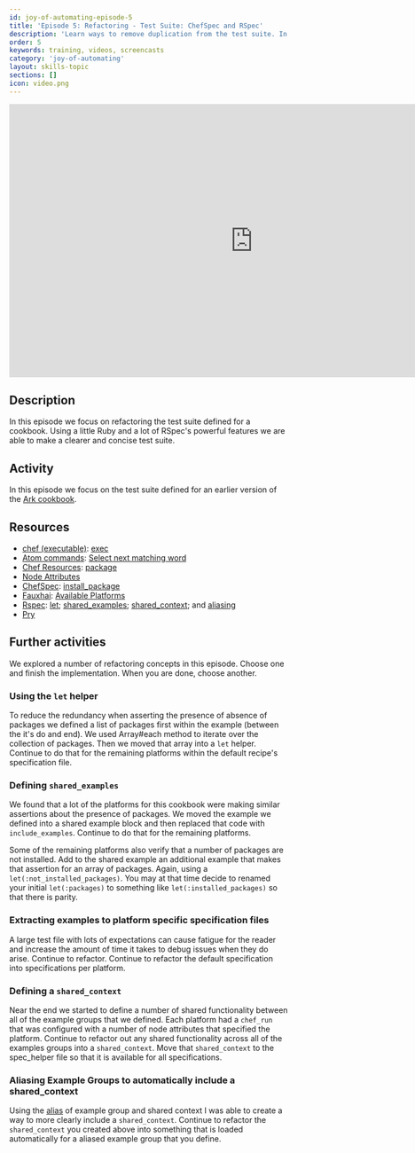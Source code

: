 ```yaml
---
id: joy-of-automating-episode-5
title: 'Episode 5: Refactoring - Test Suite: ChefSpec and RSpec'
description: 'Learn ways to remove duplication from the test suite. In this episode we refactor ChefSpec and learn the powerful features of RSpec.'
order: 5
keywords: training, videos, screencasts
category: 'joy-of-automating'
layout: skills-topic
sections: []
icon: video.png
---
```


<iframe width="877" height="493" src="https://www.youtube.com/embed/ucd4v9R-XNA?list=PL11cZfNdwNyORJfIYA8t07PRMchyDXIjq" frameborder="0" allowfullscreen></iframe>

## Description

In this episode we focus on refactoring the test suite defined for a cookbook. Using a little Ruby and a lot of RSpec's powerful features we are able to make a clearer and concise test suite.

## Activity

In this episode we focus on the test suite defined for an earlier version of the [Ark cookbook](https://github.com/chef-training/ark).

## Resources

* [chef (executable)](https://docs.chef.io/ctl_chef.html): [exec](https://docs.chef.io/ctl_chef.html#chef-exec)
* [Atom commands](http://flight-manual.atom.io/): [Select next matching word](http://flight-manual.atom.io/using-atom/sections/editing-and-deleting-text/)
* [Chef Resources](https://docs.chef.io/resources.html): [package](https://docs.chef.io/resource_package.html)
* [Node Attributes](https://docs.chef.io/attributes.html)
* [ChefSpec](https://github.com/sethvargo/chefspec): [install_package](https://github.com/sethvargo/chefspec/tree/master/examples/package)
* [Fauxhai](https://github.com/customink/fauxhai): [Available Platforms](https://github.com/customink/fauxhai/tree/master/lib/fauxhai/platforms)
* [Rspec](https://relishapp.com/rspec/): [let](https://relishapp.com/rspec/rspec-core/v/3-4/docs/helper-methods/let-and-let); [shared_examples](https://relishapp.com/rspec/rspec-core/v/3-4/docs/example-groups/shared-examples); [shared_context](https://relishapp.com/rspec/rspec-core/v/3-4/docs/example-groups/shared-context); and [aliasing](https://relishapp.com/rspec/rspec-core/v/3-4/docs/example-groups/aliasing)
* [Pry](http://pryrepl.org/)

## Further activities

We explored a number of refactoring concepts in this episode. Choose one and finish the implementation. When you are done, choose another.

### Using the `let` helper

To reduce the redundancy when asserting the presence of absence of packages we defined a list of packages first within the example (between the it's do and end). We used Array#each method to iterate over the collection of packages. Then we moved that array into a `let` helper. Continue to do that for the remaining platforms within the default recipe's specification file.

### Defining `shared_examples`

We found that a lot of the platforms for this cookbook were making similar assertions about the presence of packages. We moved the example we defined into a shared example block and then replaced that code with `include_examples`. Continue to do that for the remaining platforms.

Some of the remaining platforms also verify that a number of packages are not installed. Add to the shared example an additional example that makes that assertion for an array of packages. Again, using a `let(:not_installed_packages)`. You may at that time decide to renamed your initial `let(:packages)` to something like `let(:installed_packages)` so that there is parity.

### Extracting examples to platform specific specification files

A large test file with lots of expectations can cause fatigue for the reader and increase the amount of time it takes to debug issues when they do arise. Continue to refactor. Continue to refactor the default specification into specifications per platform.

### Defining a `shared_context`

Near the end we started to define a number of shared functionality between all of the example groups that we defined. Each platform had a `chef_run` that was configured with a number of node attributes that specified the platform. Continue to refactor out any shared functionality across all of the examples groups into a `shared_context`. Move that `shared_context` to the spec_helper file so that it is available for all specifications.

### Aliasing Example Groups to automatically include a shared_context

Using the [alias](https://relishapp.com/rspec/rspec-core/v/3-4/docs/example-groups/aliasing) of example group and shared context I was able to create a way to more clearly include a `shared_context`. Continue to refactor the `shared_context` you created above into something that is loaded automatically for a aliased example group that you define.
